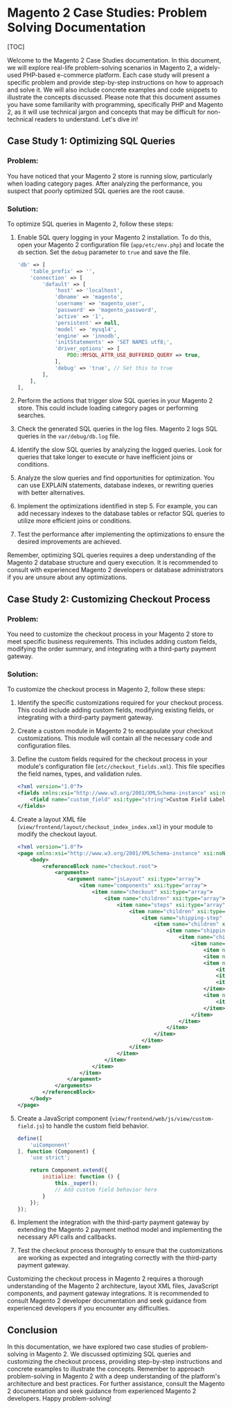 # Magento 2 Case Studies: Problem Solving Documentation

[TOC]

Welcome to the Magento 2 Case Studies documentation. In this document, we will explore real-life problem-solving
scenarios in Magento 2, a widely-used PHP-based e-commerce platform. Each case study will present a specific problem and
provide step-by-step instructions on how to approach and solve it. We will also include concrete examples and code
snippets to illustrate the concepts discussed. Please note that this document assumes you have some familiarity with
programming, specifically PHP and Magento 2, as it will use technical jargon and concepts that may be difficult for
non-technical readers to understand. Let's dive in!

## Case Study 1: Optimizing SQL Queries

### Problem:

You have noticed that your Magento 2 store is running slow, particularly when loading category pages. After analyzing
the performance, you suspect that poorly optimized SQL queries are the root cause.

### Solution:

To optimize SQL queries in Magento 2, follow these steps:

1. Enable SQL query logging in your Magento 2 installation. To do this, open your Magento 2 configuration
   file (`app/etc/env.php`) and locate the `db` section. Set the `debug` parameter to `true` and save the file.

   ```php
   'db' => [
       'table_prefix' => '',
       'connection' => [
           'default' => [
               'host' => 'localhost',
               'dbname' => 'magento',
               'username' => 'magento_user',
               'password' => 'magento_password',
               'active' => '1',
               'persistent' => null,
               'model' => 'mysql4',
               'engine' => 'innodb',
               'initStatements' => 'SET NAMES utf8;',
               'driver_options' => [
                   PDO::MYSQL_ATTR_USE_BUFFERED_QUERY => true,
               ],
               'debug' => 'true', // Set this to true
           ],
       ],
   ],
   ```

2. Perform the actions that trigger slow SQL queries in your Magento 2 store. This could include loading category pages
   or performing searches.

3. Check the generated SQL queries in the log files. Magento 2 logs SQL queries in the `var/debug/db.log` file.

4. Identify the slow SQL queries by analyzing the logged queries. Look for queries that take longer to execute or have
   inefficient joins or conditions.

5. Analyze the slow queries and find opportunities for optimization. You can use EXPLAIN statements, database indexes,
   or rewriting queries with better alternatives.

6. Implement the optimizations identified in step 5. For example, you can add necessary indexes to the database tables
   or refactor SQL queries to utilize more efficient joins or conditions.

7. Test the performance after implementing the optimizations to ensure the desired improvements are achieved.

Remember, optimizing SQL queries requires a deep understanding of the Magento 2 database structure and query execution.
It is recommended to consult with experienced Magento 2 developers or database administrators if you are unsure about
any optimizations.

## Case Study 2: Customizing Checkout Process

### Problem:

You need to customize the checkout process in your Magento 2 store to meet specific business requirements. This includes
adding custom fields, modifying the order summary, and integrating with a third-party payment gateway.

### Solution:

To customize the checkout process in Magento 2, follow these steps:

1. Identify the specific customizations required for your checkout process. This could include adding custom fields,
   modifying existing fields, or integrating with a third-party payment gateway.

2. Create a custom module in Magento 2 to encapsulate your checkout customizations. This module will contain all the
   necessary code and configuration files.

3. Define the custom fields required for the checkout process in your module's configuration
   file (`etc/checkout_fields.xml`). This file specifies the field names, types, and validation rules.

   ```xml
   <?xml version="1.0"?>
   <fields xmlns:xsi="http://www.w3.org/2001/XMLSchema-instance" xsi:noNamespaceSchemaLocation="urn:magento:module:Magento_CheckoutFields:etc/checkout_fields.xsd">
       <field name="custom_field" xsi:type="string">Custom Field Label</field>
   </fields>
   ```

4. Create a layout XML file (`view/frontend/layout/checkout_index_index.xml`) in your module to modify the checkout
   layout.

   ```xml
   <?xml version="1.0"?>
   <page xmlns:xsi="http://www.w3.org/2001/XMLSchema-instance" xsi:noNamespaceSchemaLocation="urn:magento:framework:View/Layout/etc/page_configuration.xsd">
       <body>
           <referenceBlock name="checkout.root">
               <arguments>
                   <argument name="jsLayout" xsi:type="array">
                       <item name="components" xsi:type="array">
                           <item name="checkout" xsi:type="array">
                               <item name="children" xsi:type="array">
                                   <item name="steps" xsi:type="array">
                                       <item name="children" xsi:type="array">
                                           <item name="shipping-step" xsi:type="array">
                                               <item name="children" xsi:type="array">
                                                   <item name="shippingAddress" xsi:type="array">
                                                       <item name="children" xsi:type="array">
                                                           <item name="customField" xsi:type="array">
                                                               <item name="component" xsi:type="string">Vendor_Module/js/view/custom-field</item>
                                                               <item name="sortOrder" xsi:type="string">0</item>
                                                               <item name="config" xsi:type="array">
                                                                   <item name="customScope" xsi:type="string">shippingAddress.custom_attributes</item>
                                                                   <item name="template" xsi:type="string">ui/form/field</item>
                                                                   <item name="elementTmpl" xsi:type="string">Vendor_Module/form/element/custom-field</item>
                                                               </item>
                                                               <item name="validation" xsi:type="array">
                                                                   <item name="required-entry" xsi:type="boolean">true</item>
                                                               </item>
                                                           </item>
                                                       </item>
                                                   </item>
                                               </item>
                                           </item>
                                       </item>
                                   </item>
                               </item>
                           </item>
                       </item>
                   </argument>
               </arguments>
           </referenceBlock>
       </body>
   </page>
   ```

5. Create a JavaScript component (`view/frontend/web/js/view/custom-field.js`) to handle the custom field behavior.

   ```javascript
   define([
       'uiComponent'
   ], function (Component) {
       'use strict';
   
       return Component.extend({
           initialize: function () {
               this._super();
               // Add custom field behavior here
           }
       });
   });
   ```

6. Implement the integration with the third-party payment gateway by extending the Magento 2 payment method model and
   implementing the necessary API calls and callbacks.

7. Test the checkout process thoroughly to ensure that the customizations are working as expected and integrating
   correctly with the third-party payment gateway.

Customizing the checkout process in Magento 2 requires a thorough understanding of the Magento 2 architecture, layout
XML files, JavaScript components, and payment gateway integrations. It is recommended to consult Magento 2 developer
documentation and seek guidance from experienced developers if you encounter any difficulties.

## Conclusion

In this documentation, we have explored two case studies of problem-solving in Magento 2. We discussed optimizing SQL
queries and customizing the checkout process, providing step-by-step instructions and concrete examples to illustrate
the concepts. Remember to approach problem-solving in Magento 2 with a deep understanding of the platform's architecture
and best practices. For further assistance, consult the Magento 2 documentation and seek guidance from experienced
Magento 2 developers. Happy problem-solving!
